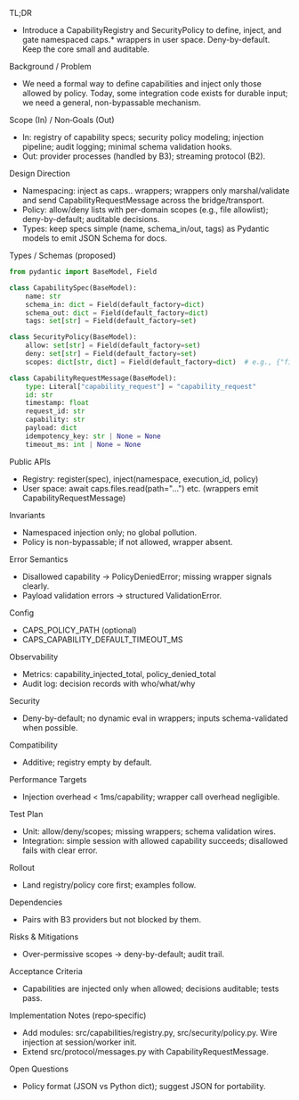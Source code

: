 TL;DR
- Introduce a CapabilityRegistry and SecurityPolicy to define, inject, and gate namespaced caps.* wrappers in user space. Deny-by-default. Keep the core small and auditable.

Background / Problem
- We need a formal way to define capabilities and inject only those allowed by policy. Today, some integration code exists for durable input; we need a general, non-bypassable mechanism.

Scope (In) / Non‑Goals (Out)
- In: registry of capability specs; security policy modeling; injection pipeline; audit logging; minimal schema validation hooks.
- Out: provider processes (handled by B3); streaming protocol (B2).

Design Direction
- Namespacing: inject as caps.<domain>.<fn> wrappers; wrappers only marshal/validate and send CapabilityRequestMessage across the bridge/transport.
- Policy: allow/deny lists with per-domain scopes (e.g., file allowlist); deny-by-default; auditable decisions.
- Types: keep specs simple (name, schema_in/out, tags) as Pydantic models to emit JSON Schema for docs.

Types / Schemas (proposed)
```py
from pydantic import BaseModel, Field

class CapabilitySpec(BaseModel):
    name: str
    schema_in: dict = Field(default_factory=dict)
    schema_out: dict = Field(default_factory=dict)
    tags: set[str] = Field(default_factory=set)

class SecurityPolicy(BaseModel):
    allow: set[str] = Field(default_factory=set)
    deny: set[str] = Field(default_factory=set)
    scopes: dict[str, dict] = Field(default_factory=dict)  # e.g., {"files": {"allowlist": ["./sandbox"]}}

class CapabilityRequestMessage(BaseModel):
    type: Literal["capability_request"] = "capability_request"
    id: str
    timestamp: float
    request_id: str
    capability: str
    payload: dict
    idempotency_key: str | None = None
    timeout_ms: int | None = None
```

Public APIs
- Registry: register(spec), inject(namespace, execution_id, policy)
- User space: await caps.files.read(path="…") etc. (wrappers emit CapabilityRequestMessage)

Invariants
- Namespaced injection only; no global pollution.
- Policy is non-bypassable; if not allowed, wrapper absent.

Error Semantics
- Disallowed capability → PolicyDeniedError; missing wrapper signals clearly.
- Payload validation errors → structured ValidationError.

Config
- CAPS_POLICY_PATH (optional)
- CAPS_CAPABILITY_DEFAULT_TIMEOUT_MS

Observability
- Metrics: capability_injected_total, policy_denied_total
- Audit log: decision records with who/what/why

Security
- Deny-by-default; no dynamic eval in wrappers; inputs schema-validated when possible.

Compatibility
- Additive; registry empty by default.

Performance Targets
- Injection overhead < 1ms/capability; wrapper call overhead negligible.

Test Plan
- Unit: allow/deny/scopes; missing wrappers; schema validation wires.
- Integration: simple session with allowed capability succeeds; disallowed fails with clear error.

Rollout
- Land registry/policy core first; examples follow.

Dependencies
- Pairs with B3 providers but not blocked by them.

Risks & Mitigations
- Over-permissive scopes → deny-by-default; audit trail.

Acceptance Criteria
- Capabilities are injected only when allowed; decisions auditable; tests pass.

Implementation Notes (repo‑specific)
- Add modules: src/capabilities/registry.py, src/security/policy.py. Wire injection at session/worker init.
- Extend src/protocol/messages.py with CapabilityRequestMessage.

Open Questions
- Policy format (JSON vs Python dict); suggest JSON for portability.

